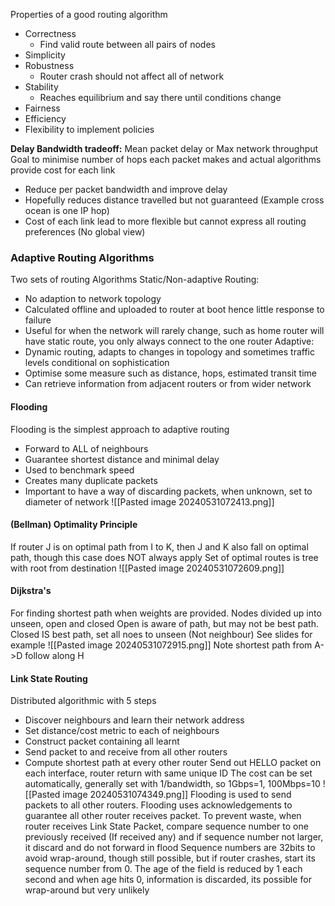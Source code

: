 Properties of a good routing algorithm
- Correctness
	- Find valid route between all pairs of nodes
- Simplicity
- Robustness
	- Router crash should not affect all of network
- Stability
	- Reaches equilibrium and say there until conditions change
- Fairness
- Efficiency
- Flexibility to implement policies

**Delay Bandwidth tradeoff:**
Mean packet delay or Max network throughput
Goal to minimise number of hops each packet makes and actual algorithms provide cost for each link
- Reduce per packet bandwidth and improve delay
- Hopefully reduces distance travelled but not guaranteed (Example cross ocean is one IP hop)
- Cost of each link lead to more flexible but cannot express all routing preferences (No global view)

### Adaptive Routing Algorithms
Two sets of routing Algorithms
Static/Non-adaptive Routing:
- No adaption to network topology
- Calculated offline and uploaded to router at boot hence little response to failure
- Useful for when the network will rarely change, such as home router will have static route, you only always connect to the one router
Adaptive:
- Dynamic routing, adapts to changes in topology and sometimes traffic levels conditional on sophistication
- Optimise some measure such as distance, hops, estimated transit time
- Can retrieve information from adjacent routers or from wider network

#### Flooding
Flooding is the simplest approach to adaptive routing
- Forward to ALL of neighbours
- Guarantee shortest distance and minimal delay
- Used to benchmark speed
- Creates many duplicate packets
- Important to have a way of discarding packets, when unknown, set to diameter of network
![[Pasted image 20240531072413.png]]

#### (Bellman) Optimality Principle
If router J is on optimal path from I to K, then J and K also fall on optimal path, though this case does NOT always apply
Set of optimal routes is tree with root from destination
![[Pasted image 20240531072609.png]]

#### Dijkstra's
For finding shortest path when weights are provided. Nodes divided up into unseen, open and closed
Open is aware of path, but may not be best path. Closed IS best path, set all noes to unseen (Not neighbour)
See slides for example
![[Pasted image 20240531072915.png]]
Note shortest path from A->D follow along H

#### Link State Routing
Distributed algorithmic with 5 steps
- Discover neighbours and learn their network address
- Set distance/cost metric to each of neighbours
- Construct packet containing all learnt
- Send packet to and receive from all other routers
- Compute shortest path at every other router
Send out HELLO packet on each interface, router return with same unique ID
The cost can be set automatically, generally set with 1/bandwidth, so 1Gbps=1, 100Mbps=10
![[Pasted image 20240531074349.png]]
Flooding is used to send packets to all other routers. Flooding uses acknowledgements to guarantee all other router receives packet. To prevent waste, when router receives Link State Packet, compare sequence number to one previously received (If received any) and if sequence number not larger, it discard and do not forward in flood
Sequence numbers are 32bits to avoid wrap-around, though still possible, but if router crashes, start its sequence number from 0. The age of the field is reduced by 1 each second and when age hits 0, information is discarded, its possible for wrap-around but very unlikely
